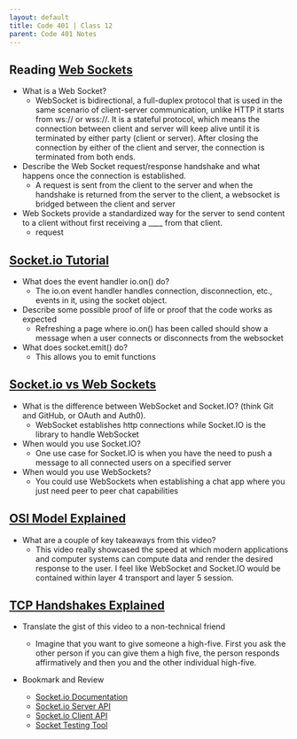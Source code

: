 ```yaml
---
layout: default
title: Code 401 | Class 12
parent: Code 401 Notes
---
```


## Reading [Web Sockets](https://www.geeksforgeeks.org/what-is-web-socket-and-how-it-is-different-from-the-http/)

* What is a Web Socket?
  * WebSocket is bidirectional, a full-duplex protocol that is used in the same scenario of client-server communication, unlike HTTP it starts from ws:// or wss://. It is a stateful protocol, which means the connection between client and server will keep alive until it is terminated by either party (client or server). After closing the connection by either of the client and server, the connection is terminated from both ends. 
* Describe the Web Socket request/response handshake and what happens once the connection is established.
  * A request is sent from the client to the server and when the handshake is returned from the server to the client, a websocket is bridged between the client and server
* Web Sockets provide a standardized way for the server to send content to a client without first receiving a ____ from that client.
  * request

## [Socket.io Tutorial](https://www.tutorialspoint.com/socket.io/)

* What does the event handler io.on() do?
  * The io.on event handler handles connection, disconnection, etc., events in it, using the socket object.
* Describe some possible proof of life or proof that the code works as expected
  * Refreshing a page where io.on() has been called should show a message when a user connects or disconnects from the websocket
* What does socket.emit() do?
  * This allows you to emit functions 

## [Socket.io vs Web Sockets](https://www.educba.com/websocket-vs-socket-io/)

* What is the difference between WebSocket and Socket.IO? (think Git and GitHub, or OAuth and Auth0).
  * WebSocket establishes http connections while Socket.IO is the library to handle WebSocket
* When would you use Socket.IO?
  * One use case for Socket.IO is when you have the need to push a message to all connected users on a specified server
* When would you use WebSockets?
  * You could use WebSockets when establishing a chat app where you just need peer to peer chat capabilities

## [OSI Model Explained](https://www.youtube.com/watch?v=vv4y_uOneC0)

* What are a couple of key takeaways from this video?
  * This video really showcased the speed at which modern applications and computer systems can compute data and render the desired response to the user. I feel like WebSocket and Socket.IO would be contained within layer 4 transport and layer 5 session. 

## [TCP Handshakes Explained](https://www.youtube.com/watch?v=xMtP5ZB3wSk)

* Translate the gist of this video to a non-technical friend
  * Imagine that you want to give someone a high-five. First you ask the other person if you can give them a high five, the person responds affirmatively and then you and the other individual high-five.  


* Bookmark and Review
  * [Socket.io Documentation](https://socket.io/docs/)
  * [Socket.io Server API](https://socket.io/docs/server-api)
  * [Socket.io Client API](https://socket.io/docs/client-api)
  * [Socket Testing Tool](https://amritb.github.io/socketio-client-tool/)


